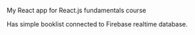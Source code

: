 My React app for React.js fundamentals course

Has simple booklist connected to Firebase realtime database. 
